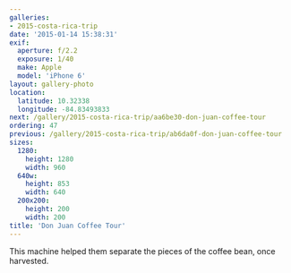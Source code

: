 ```yaml
---
galleries:
- 2015-costa-rica-trip
date: '2015-01-14 15:38:31'
exif:
  aperture: f/2.2
  exposure: 1/40
  make: Apple
  model: 'iPhone 6'
layout: gallery-photo
location:
  latitude: 10.32338
  longitude: -84.83493833
next: /gallery/2015-costa-rica-trip/aa6be30-don-juan-coffee-tour
ordering: 47
previous: /gallery/2015-costa-rica-trip/ab6da0f-don-juan-coffee-tour
sizes:
  1280:
    height: 1280
    width: 960
  640w:
    height: 853
    width: 640
  200x200:
    height: 200
    width: 200
title: 'Don Juan Coffee Tour'
---
```


This machine helped them separate the pieces of the coffee bean, once harvested.
